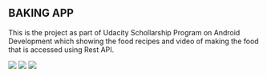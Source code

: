 ## BAKING APP

This is the project as part of Udacity Schollarship Program on Android Development which showing the food recipes and video of making the food that is accessed using Rest API.  

![](bakingap1.png)
![](bakingap2.png)
![](bakingap3.png)

